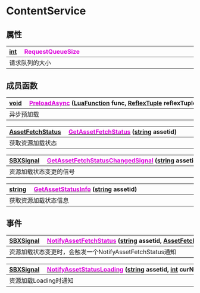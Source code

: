 # ContentService

## 属性

|<div style="width:700px">[int](/Api/DataType/Number.md) &emsp;<font color="dd00dd">RequestQueueSize</font></div>|
|:---|
|请求队列的大小|

## 成员函数

|<div style="width:700px">[void](/Api/DataType/Void.md) &emsp;[<font color="dd00dd">PreloadAsync</font>](/Api/Classes/Service/ContentService_F/PreloadAsync.md) ([LuaFunction](/Api/Enums/LuaFunction.md) func, [ReflexTuple](/Api/Enums/ReflexTuple.md) reflexTuple)</div>|
|:---|
|异步预加载|

|<div style="width:700px">[AssetFetchStatus](/Api/Enums/AssetFetchStatus.md) &emsp;[<font color="dd00dd">GetAssetFetchStatus</font>](/Api/Classes/Service/ContentService_F/GetAssetFetchStatus.md) ([string](/Api/DataType/String.md) assetid)</div>|
|:---|
|获取资源加载状态|

|<div style="width:700px">[SBXSignal](/Api/DataType/SBXSignal.md) &emsp;[<font color="dd00dd">GetAssetFetchStatusChangedSignal</font>](/Api/Classes/Service/ContentService_F/GetAssetFetchStatusChangedSignal.md) ([string](/Api/DataType/String.md) assetid)</div>|
|:---|
|资源加载状态变更的信号|

|<div style="width:700px">[string](/Api/DataType/String.md) &emsp;[<font color="dd00dd">GetAssetStatusInfo</font>](/Api/Classes/Service/ContentService_F/GetAssetStatusInfo.md) ([string](/Api/DataType/String.md) assetid)</div>|
|:---|
|获取资源加载状态信息|

## 事件

|<div style="width:700px">[SBXSignal](/Api/DataType/SBXSignal.md) &emsp;[<font color="dd00dd">NotifyAssetFetchStatus</font>](/Api/Classes/Service/ContentService_F/NotifyAssetFetchStatus.md) ([string](/Api/DataType/String.md) assetid, [AssetFetchStatus](/Api/Enums/AssetFetchStatus.md) status)</div>|
|:---|
|资源加载状态变更时，会触发一个NotifyAssetFetchStatus通知|

|<div style="width:700px">[SBXSignal](/Api/DataType/SBXSignal.md) &emsp;[<font color="dd00dd">NotifyAssetStatusLoading</font>](/Api/Classes/Service/ContentService_F/NotifyAssetStatusLoading.md) ([string](/Api/DataType/String.md) assetid, [int](/Api/DataType/Number.md) curNum, [int](/Api/DataType/Number.md) maxNum)</div>|
|:---|
|资源加载Loading时通知|

